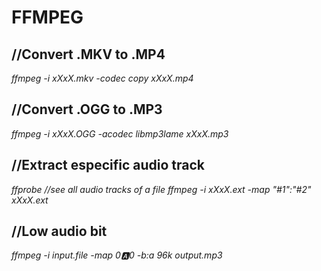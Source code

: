 # FFMPEG

## //Convert .MKV to .MP4
_ffmpeg -i xXxX.mkv -codec copy xXxX.mp4_

## //Convert .OGG to .MP3
_ffmpeg -i xXxX.OGG -acodec libmp3lame xXxX.mp3_

## //Extract especific audio track
_ffprobe //see all audio tracks of a file_
_ffmpeg -i xXxX.ext -map "#1":"#2" xXxX.ext_

## //Low audio bit
_ffmpeg -i input.file -map 0:a:0 -b:a 96k output.mp3_
